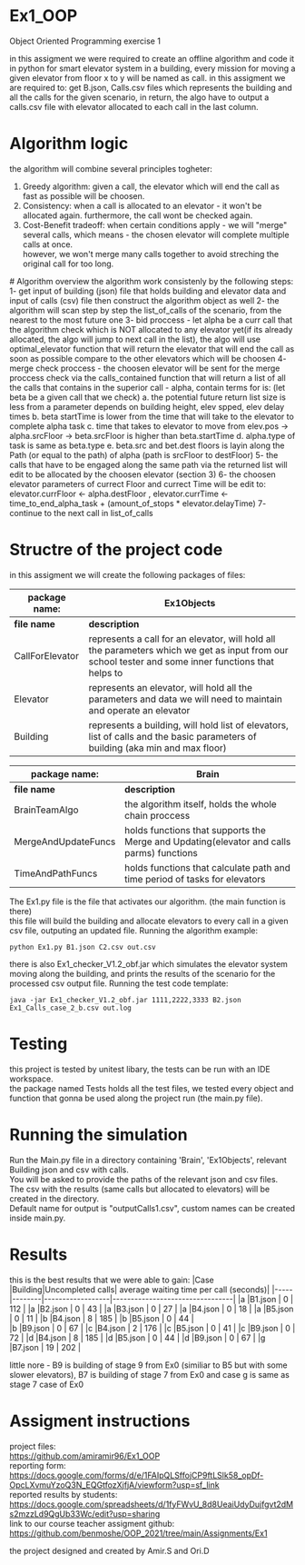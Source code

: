 # Ex1_OOP
Object Oriented Programming exercise 1

in this assigment we were required to create an offline algorithm and code it in python for smart elevator system in a building, every mission for moving a given elevator from floor x to y will be named as call. 
in this assigment we are required to: get B.json, Calls.csv files which represents the building and all the calls for the given scenario, in return, the algo have to output a calls.csv file with elevator allocated to each call in the last column.

# Algorithm logic
the algorithm will combine several principles togheter:  
<o1>
  1. Greedy algorithm: given a call, the elevator which will end the call as fast as possible will be choosen.  
  2. Consistency: when a call is allocated to an elevator - it won't be allocated again. furthermore, the call wont be checked again.  
  3. Cost-Benefit tradeoff: when certain conditions apply - we will "merge" several calls, which means - the chosen elevator will complete multiple calls at once.  
  however, we won't merge many calls together to avoid streching the original call for too long.
<o1>
# Algorithm overview
the algorithm work consistenly by the following steps:
  1- get input of building (json) file that holds building and elevator data and input of calls (csv) file then construct the algorithm object as well
  2- the algorithm will scan step by step the list_of_calls of the scenario, from the nearest to the most future one 
  3- bid proccess - let alpha be a curr call that the algorithm check which is NOT allocated to any elevator yet(if its already allocated, the algo will jump to next call in the list), the algo will use optimal_elevator function that will return the elevator that will end the call as soon as possible compare to the other elevators which will be choosen
  4- merge check proccess - the choosen elevator will be sent for the merge proccess check via the calls_contained function that will return a list of all the calls that contains in the superior call - alpha, contain terms for is: (let beta be a given call that we check) 
        a. the potential future return list size is less from a parameter depends on building height, elev spped, elev delay times
        b. beta startTime is lower from the time that will take to the elevator to complete alpha task
        c. time that takes to elevator to move from elev.pos -> alpha.srcFloor -> beta.srcFloor is higher than beta.startTime
        d. alpha.type of task is same as beta.type
        e. beta.src and bet.dest floors is layin along the Path (or equal to the path) of alpha (path is srcFloor to destFloor)
  5- the calls that have to be engaged along the same path via the returned list will edit to be allocated by the choosen elevator (section 3)
  6- the choosen elevator parameters of currect Floor and currect Time will be edit to: elevator.currFloor <- alpha.destFloor , elevator.currTime <- time_to_end_alpha_task + (amount_of_stops * elevator.delayTime) 
  7- continue to the next call in list_of_calls       
        
# Structre of the project code
in this assigment we will create the following packages of files:

|   package name: |                                                     **Ex1Objects**                                                                                       |
|-----------------|----------------------------------------------------------------------------------------------------------------------------------------------------------|
| **file name**   |      **description**                                                                                                                                     |   
| CallForElevator |      represents a call for an elevator, will hold all the parameters which we get as input from our school tester and some inner functions that helps to |    |                 |         orginize better the data of the call                                                                                                             | 
|    Elevator     |        represents an elevator, will hold all the parameters and data we will need to maintain and operate an elevator                                    |
|   Building      |        represents a building, will hold list of elevators, list of calls and the basic parameters of building (aka min and max floor)                    | 


|   package name:    |                                                  **Brain**                                                                                            |
|--------------------|-------------------------------------------------------------------------------------------------------------------------------------------------------|
| **file name**      |      **description**                                                                                                                                  |   
| BrainTeamAlgo      |       the algorithm itself, holds the whole chain proccess                                                                                            |   
|MergeAndUpdateFuncs |         holds functions that supports the Merge and Updating(elevator and calls parms) functions                                                      |
|TimeAndPathFuncs    |          holds functions that calculate path and time period of tasks for elevators                                                                   |

The Ex1.py file is the file that activates our algorithm. (the main function is there)  
this file will build the building and allocate elevators to every call in a given csv file, outputing an updated file.
Running the algorithm example:
```
python Ex1.py B1.json C2.csv out.csv
```

there is also Ex1_checker_V1.2_obf.jar which simulates the elevator system moving along the building, and prints the results of the scenario for the processed csv output file.
Running the test code template:
```
java -jar Ex1_checker_V1.2_obf.jar 1111,2222,3333 B2.json Ex1_Calls_case_2_b.csv out.log
```

# Testing
this project is tested by unitest libary, the tests can be run with an IDE workspace.  
the package named Tests holds all the test files, we tested every object and function that gonna be used along the project run (the main.py file).

# Running the simulation 
Run the Main.py file in a directory containing 'Brain', 'Ex1Objects', relevant Building json and csv with calls.  
You will be asked to provide the paths of the relevant json and csv files.  
The csv with the results (same calls but allocated to elevators) will be created in the directory.  
Default name for output is "outputCalls1.csv", custom names can be created inside main.py.  

# Results
this is the best results that we were able to gain:
|Case |Building|Uncompleted calls| average waiting time per call (seconds)|
|-----|--------|------------------|---------------------------------|
|a    |B1.json |       0          |       112                       |
|a    |B2.json |       0          |      43                         |
|a    |B3.json |        0         |            27                   |
|a    |B4.json |        0         |      18                         |
|a    |B5.json |        0         |         11                      |
|b    |B4.json |       8          |           185                   |
|b    |B5.json |       0          |               44                |  
|b    |B9.json |       0          |               67                |
|c    |B4.json |       2          |            176                  |
|c    |B5.json |       0          |               41                | 
|c    |B9.json |       0          |               72                |
|d    |B4.json |       8          |             185                 |
|d    |B5.json |       0          |               44                |
|d    |B9.json |       0          |               67                |
|g    |B7.json |       19         |               202               |

little nore - B9 is building of stage 9 from Ex0 (similiar to B5 but with some slower elevators), B7 is building of stage 7 from Ex0 and case g is same as stage 7 case of Ex0

# Assigment instructions

project files:  
https://github.com/amiramir96/Ex1_OOP  
reporting form:  
https://docs.google.com/forms/d/e/1FAIpQLSffojCP9ftLSlk58_opDf-OpcLXvmuYzoQ3N_EQGtfozXjfjA/viewform?usp=sf_link  
reported results by students:  
https://docs.google.com/spreadsheets/d/1fyFWvU_8d8UeaiUdyDujfgvt2dMs2mzzLd9QgUb33Wc/edit?usp=sharing  
link to our course teacher assigment github:  
https://github.com/benmoshe/OOP_2021/tree/main/Assignments/Ex1  

the project designed and created by Amir.S and Ori.D
